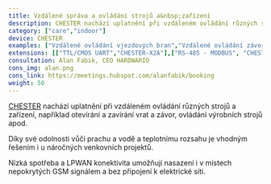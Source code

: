 ```yaml
---
title: Vzdálené správa a ovládání strojů a&nbsp;zařízení
description: CHESTER nachází uplatnění při vzdáleném ovládání různých strojů a zařízení, například otevírání a zavírání vrat a závor, ovládání výrobních strojů apod.
category: ["care","indoor"]
device: CHESTER
examples: ["Vzdálené ovládání vjezdových bran","Vzdálené ovládání závor","Vzdálené ovládání strojů"]
extensions: [["TTL/CMOS UART","CHESTER-X2A"],["RS-485 - MODBUS", "CHESTER-X2B"]]
consultation: Alan Fabik, CEO HARDWARIO
cons_img: alan.png
cons_link: https://meetings.hubspot.com/alanfabik/booking
weight: 50
---
```


[CHESTER](/cs/chester/) nachází uplatnění při vzdáleném ovládání různých strojů a zařízení, například otevírání a zavírání vrat a závor, ovládání výrobních strojů apod.

Díky své odolnosti vůči prachu a vodě a teplotnímu rozsahu je vhodným řešením i u náročných venkovních projektů.

Nízká spotřeba a LPWAN konektivita umožňují nasazení i v místech nepokrytých GSM signálem a bez připojení k elektrické síti.
